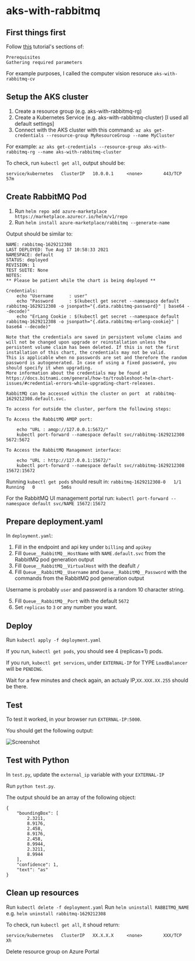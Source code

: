# aks-with-rabbitmq


## First things first

Follow [this](https://docs.microsoft.com/en-us/azure/cognitive-services/computer-vision/deploy-computer-vision-on-premises#deploy-multiple-v3-containers-on-the-kubernetes-cluster) tutorial's sections of:

```
Prerequisites
Gathering required parameters
```

For example purposes, I called the computer vision resoruce `aks-with-rabbitmq-cv`

## Setup the AKS cluster

1. Create a resource group (e.g. aks-with-rabbitmq-rg)
2. Create a Kubernetes Service (e.g. aks-with-rabbitmq-cluster) [I used all default settings]
3. Connect with the AKS cluster with this command:
```az aks get-credentials --resource-group MyResourceGroup --name MyCluster```

For example:
``` az aks get-credentials --resource-group aks-with-rabbitmq-rg --name aks-with-rabbitmq-cluster ```


To check, run `kubectl get all`, output should be:

```service/kubernetes   ClusterIP   10.0.0.1     <none>        443/TCP   57m ```

## Create RabbitMQ Pod

1. Run `helm repo add azure-marketplace https://marketplace.azurecr.io/helm/v1/repo`
2. Run `helm install azure-marketplace/rabbitmq --generate-name`

Output should be similar to:
```
NAME: rabbitmq-1629212308
LAST DEPLOYED: Tue Aug 17 10:58:33 2021
NAMESPACE: default
STATUS: deployed
REVISION: 1
TEST SUITE: None
NOTES:
** Please be patient while the chart is being deployed **

Credentials:
    echo "Username      : user"
    echo "Password      : $(kubectl get secret --namespace default rabbitmq-1629212308 -o jsonpath="{.data.rabbitmq-password}" | base64 --decode)"
    echo "ErLang Cookie : $(kubectl get secret --namespace default rabbitmq-1629212308 -o jsonpath="{.data.rabbitmq-erlang-cookie}" | base64 --decode)"

Note that the credentials are saved in persistent volume claims and will not be changed upon upgrade or reinstallation unless the persistent volume claim has been deleted. If this is not the first installation of this chart, the credentials may not be valid.
This is applicable when no passwords are set and therefore the random password is autogenerated. In case of using a fixed password, you should specify it when upgrading.
More information about the credentials may be found at https://docs.bitnami.com/general/how-to/troubleshoot-helm-chart-issues/#credential-errors-while-upgrading-chart-releases.

RabbitMQ can be accessed within the cluster on port  at rabbitmq-1629212308.default.svc.

To access for outside the cluster, perform the following steps:

To Access the RabbitMQ AMQP port:

    echo "URL : amqp://127.0.0.1:5672/"
    kubectl port-forward --namespace default svc/rabbitmq-1629212308 5672:5672

To Access the RabbitMQ Management interface:

    echo "URL : http://127.0.0.1:15672/"
    kubectl port-forward --namespace default svc/rabbitmq-1629212308 15672:15672
```


Running `kubectl get pods` should result in:
`rabbitmq-1629212308-0   1/1     Running   0          5m6s`


For the RabbitMQ UI management portal run:
`kubectl port-forward --namespace default svc/NAME 15672:15672`

## Prepare deployment.yaml

In `deployment.yaml`:
1. Fill in the endpoint and api key under `billing` and `apikey`
2. Fill `Queue__RabbitMQ__HostName` with `NAME.default.svc` from the RabbitMQ pod generation output
3. Fill `Queue__RabbitMQ__VirtualHost` with the deafult `/`
4. Fill `Queue__RabbitMQ__Username` and `Queue__RabbitMQ__Password` with the commands from the RabbitMQ pod generation output

Username is probably `user` and password is a random 10 character string. 

5. Fill `Queue__RabbitMQ__Port` with the default `5672`
6. Set `replicas` to `3` or any number you want. 


## Deploy

Run `kubectl apply -f deployment.yaml`

If you run, `kubectl get pods`, you should see 4 (replicas+1) pods.


If you run, `kubectl get services`, under `EXTERNAL-IP` for TYPE `LoadBalancer` will be `PENDING`.

Wait for a few minutes and check again, an actualy IP,`XX.XXX.XX.255` should be there.

## Test

To test it worked, in your browser run `EXTERNAL-IP:5000`.

You should get the following output: 

![Screenshot](success.png)

## Test with Python

In `test.py`, update the `external_ip` variable with your `EXTERNAL-IP`

Run `python test.py`. 

The output should be an array of the following object:

```
{
    "boundingBox": [
        2.3211,
        8.9176,
        2.458,
        8.9176,
        2.458,
        8.9944,
        2.3211,
        8.9944
    ],
    "confidence": 1,
    "text": "as"
}
```


## Clean up resources

Run `kubectl delete -f deployment.yaml`
Run `helm uninstall RABBITMQ_NAME ` e.g. `helm uninstall rabbitmq-1629212308`

To check, run `kubectl get all`, it shoud return:

`service/kubernetes   ClusterIP   XX.X.X.X     <none>        XXX/TCP   Xh`

Delete resource group on Azure Portal